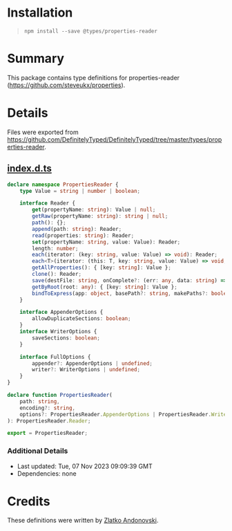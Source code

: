 # Installation
> `npm install --save @types/properties-reader`

# Summary
This package contains type definitions for properties-reader (https://github.com/steveukx/properties).

# Details
Files were exported from https://github.com/DefinitelyTyped/DefinitelyTyped/tree/master/types/properties-reader.
## [index.d.ts](https://github.com/DefinitelyTyped/DefinitelyTyped/tree/master/types/properties-reader/index.d.ts)
````ts
declare namespace PropertiesReader {
    type Value = string | number | boolean;

    interface Reader {
        get(propertyName: string): Value | null;
        getRaw(propertyName: string): string | null;
        path(): {};
        append(path: string): Reader;
        read(properties: string): Reader;
        set(propertyName: string, value: Value): Reader;
        length: number;
        each(iterator: (key: string, value: Value) => void): Reader;
        each<T>(iterator: (this: T, key: string, value: Value) => void, scope: T): Reader;
        getAllProperties(): { [key: string]: Value };
        clone(): Reader;
        save(destFile: string, onComplete?: (err: any, data: string) => void): Promise<string>;
        getByRoot(root: any): { [key: string]: Value };
        bindToExpress(app: object, basePath?: string, makePaths?: boolean): Reader;
    }

    interface AppenderOptions {
        allowDuplicateSections: boolean;
    }
    interface WriterOptions {
        saveSections: boolean;
    }

    interface FullOptions {
        appender?: AppenderOptions | undefined;
        writer?: WriterOptions | undefined;
    }
}

declare function PropertiesReader(
    path: string,
    encoding?: string,
    options?: PropertiesReader.AppenderOptions | PropertiesReader.WriterOptions | PropertiesReader.FullOptions,
): PropertiesReader.Reader;

export = PropertiesReader;

````

### Additional Details
 * Last updated: Tue, 07 Nov 2023 09:09:39 GMT
 * Dependencies: none

# Credits
These definitions were written by [Zlatko Andonovski](https://github.com/Goldsmith42).
